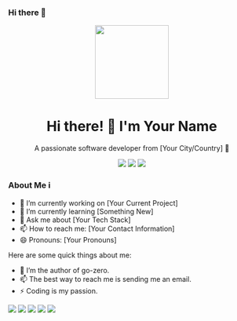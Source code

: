 ### Hi there 👋

<p align="center">
  <img src="https://avatars.githubusercontent.com/u/46668382" width="150" height="150">
</p>

<h1 align="center">Hi there! 👋 I'm Your Name</h1>

<p align="center">
  A passionate software developer from [Your City/Country] 🚀
</p>

<p align="center">
  <img src="https://img.shields.io/badge/GitHub-YourGitHubUsername-000?style=flat&logo=github">
  <img src="https://img.shields.io/badge/Languages-JavaScript%20%7C%20Python%20%7C%20Ruby-000?style=flat">
  <img src="https://img.shields.io/badge/Tools-VSCode%20%7C%20Docker%20%7C%20Git-000?style=flat">
</p>

### About Me ℹ️
- 🔭 I’m currently working on [Your Current Project]
- 🌱 I’m currently learning [Something New]
- 💬 Ask me about [Your Tech Stack]
- 📫 How to reach me: [Your Contact Information]
- 😄 Pronouns: [Your Pronouns]

Here are some quick things about me:

- 🔭 I’m the author of go-zero.
- 📫 The best way to reach me is sending me an email.
- ⚡ Coding is my passion.

![](https://github-profile-summary-cards.vercel.app/api/cards/profile-details?username=lsm1998&theme=github)
![](https://github-profile-summary-cards.vercel.app/api/cards/repos-per-language?username=lsm1998&theme=github)
![](https://github-profile-summary-cards.vercel.app/api/cards/most-commit-language?username=lsm1998&theme=github)
![](https://github-profile-summary-cards.vercel.app/api/cards/stats?username=lsm1998&theme=github)
![](https://github-profile-summary-cards.vercel.app/api/cards/productive-time?username=lsm1998&theme=github)
